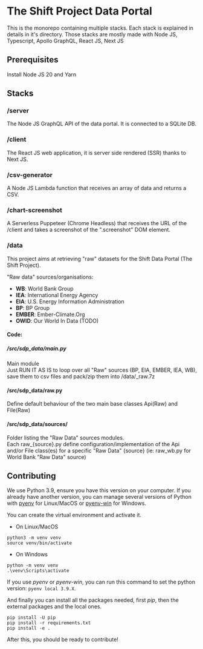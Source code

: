 # The Shift Project Data Portal

This is the monorepo containing multiple stacks.
Each stack is explained in details in it's directory.
Those stacks are mostly made with Node JS, Typescript, Apollo GraphQL, React JS, Next JS

## Prerequisites

Install Node JS 20 and Yarn

## Stacks

### /server

The Node JS GraphQL API of the data portal. It is connected to a SQLite DB.

### /client

The React JS web application, it is server side rendered (SSR) thanks to Next JS.

### /csv-generator

A Node JS Lambda function that receives an array of data and returns a CSV.

### /chart-screenshot

A Serverless Puppeteer (Chrome Headless) that receives the URL of the /client and takes a screenshot of the ".screenshot" DOM element.

### /data

This project aims at retrieving "raw" datasets for the Shift Data Portal (The Shift Project).

"Raw data" sources/organisations:
- **WB**: World Bank Group
- **IEA**: International Energy Agency
- **EIA**: U.S. Energy Information Administration
- **BP**: BP Group
- **EMBER**: Ember-Climate.Org
- **OWID**: Our World In Data (TODO)

#### Code:
##### /src/sdp_data/main.py
Main module<br>
Just RUN IT AS IS to loop over all "Raw" sources (BP, EIA, EMBER, IEA, WB), save them to csv files and pack/zip them into /data/\_raw.7z

#### /src/sdp_data/raw.py
Define default behaviour of the two main base classes Api(Raw) and File(Raw)

#### /src/sdp_data/sources/
Folder listing the "Raw Data" sources modules.<br>
Each raw_{source}.py define configuration/implementation of the Api and/or File class(es) for a specific "Raw Data" {source} (ie: raw_wb.py for World Bank "Raw Data" source)

## Contributing

We use Python 3.9, ensure you have this version on your computer. If you already have another version, you can manage several versions of Python with [pyenv](https://github.com/pyenv/pyenv) for Linux/MacOS or [pyenv-win](https://github.com/pyenv-win/pyenv-win) for Windows.

You can create the virtual environment and activate it.

- On Linux/MacOS

```
python3 -m venv venv
source venv/bin/activate
```

- On Windows

```
python -m venv venv
.\venv\Scripts\activate
```

If you use *pyenv* or *pyenv-win*, you can run this command to set the python version: `pyenv local 3.9.X`.

And finally you can install all the packages needed, first *pip*, then the external packages and the local ones.

```
pip install -U pip
pip install -r requirements.txt
pip install -e .
```

After this, you should be ready to contribute!
